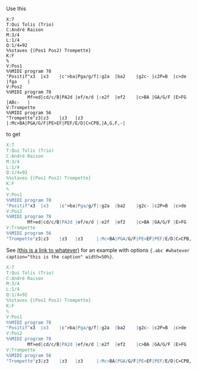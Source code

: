 
Use this


```
X:7
T:Qui Tolis (Trio)
C:André Raison
M:3/4
L:1/4
Q:1/4=92
%%staves {(Pos1 Pos2) Trompette}
K:F
%
V:Pos1
%%MIDI program 78
"Positif"x3  |x3    |c'>ba|Pga/g/f|:g2a  |ba2    |g2c- |c2P=B  |c>de  |fga    |
V:Pos2
%%MIDI program 78
        Mf>ed|cd/c/B|PA2d |ef/e/d |:e2f  |ef2    |c>BA |GA/G/F |E>FG  |ABc-   |
V:Trompette
%%MIDI program 56
"Trompette"z3|z3    |z3   |z3     |:Mc>BA|PGA/G/F|PE>EF|PEF/E/D|C>CPB,|A,G,F,-|
```

to get

```abc
X:7
T:Qui Tolis (Trio)
C:André Raison
M:3/4
L:1/4
Q:1/4=92
%%staves {(Pos1 Pos2) Trompette}
K:F
%
V:Pos1
%%MIDI program 78
"Positif"x3  |x3    |c'>ba|Pga/g/f|:g2a  |ba2    |g2c- |c2P=B  |c>de  |fga    |
V:Pos2
%%MIDI program 78
        Mf>ed|cd/c/B|PA2d |ef/e/d |:e2f  |ef2    |c>BA |GA/G/F |E>FG  |ABc-   |
V:Trompette
%%MIDI program 56
"Trompette"z3|z3    |z3   |z3     |:Mc>BA|PGA/G/F|PE>EF|PEF/E/D|C>CPB,|A,G,F,-|
```

See [(this is a link to whatever)](#whatever) for an example with options
`{.abc #whatever caption="this is the caption" width=50%}`.

```{.abc #whatever caption="this is the caption" width=50%}
X:7
T:Qui Tolis (Trio)
C:André Raison
M:3/4
L:1/4
Q:1/4=92
%%staves {(Pos1 Pos2) Trompette}
K:F
%
V:Pos1
%%MIDI program 78
"Positif"x3  |x3    |c'>ba|Pga/g/f|:g2a  |ba2    |g2c- |c2P=B  |c>de  |fga    |
V:Pos2
%%MIDI program 78
        Mf>ed|cd/c/B|PA2d |ef/e/d |:e2f  |ef2    |c>BA |GA/G/F |E>FG  |ABc-   |
V:Trompette
%%MIDI program 56
"Trompette"z3|z3    |z3   |z3     |:Mc>BA|PGA/G/F|PE>EF|PEF/E/D|C>CPB,|A,G,F,-|
```
